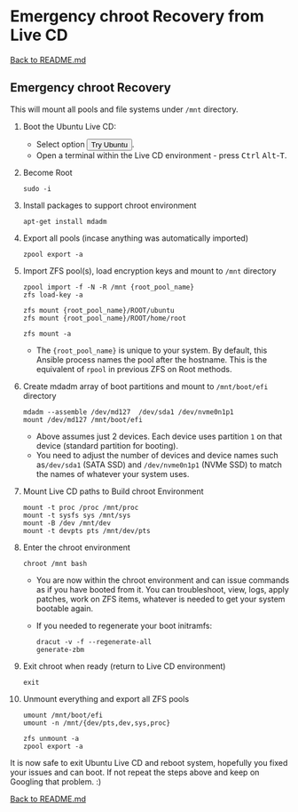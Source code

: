 # Emergency chroot Recovery from Live CD

[Back to README.md](../README.md)

## Emergency chroot Recovery

This will mount all pools and file systems under `/mnt` directory.

1. Boot the Ubuntu Live CD:
    * Select option <button name="button">Try Ubuntu</button>.
    * Open a terminal within the Live CD environment - press <kbd>Ctrl</kbd> <kbd>Alt</kbd>-<kbd>T</kbd>.

2. Become Root

    ```shell
    sudo -i
    ```

3. Install packages to support chroot environment

    ```shell
    apt-get install mdadm
    ```

4. Export all pools (incase anything was automatically imported)

    ```shell
    zpool export -a
    ```

5. Import ZFS pool(s), load encryption keys and mount to `/mnt` directory

    ```shell
    zpool import -f -N -R /mnt {root_pool_name}
    zfs load-key -a

    zfs mount {root_pool_name}/ROOT/ubuntu
    zfs mount {root_pool_name}/ROOT/home/root

    zfs mount -a
    ```

    * The `{root_pool_name}` is unique to your system.  By default, this Ansible process names the pool after the hostname.  This is the equivalent of `rpool` in previous ZFS on Root methods.

6. Create mdadm array of boot partitions and mount to `/mnt/boot/efi` directory

    ```shell
    mdadm --assemble /dev/md127  /dev/sda1 /dev/nvme0n1p1
    mount /dev/md127 /mnt/boot/efi
    ```

    * Above assumes just 2 devices.  Each device uses partition `1` on that device (standard partition for booting).
    * You need to adjust the number of devices and device names such as`/dev/sda1` (SATA SSD) and `/dev/nvme0n1p1` (NVMe SSD) to match the names of whatever your system uses.

7. Mount Live CD paths to Build chroot Environment

    ```shell
    mount -t proc /proc /mnt/proc
    mount -t sysfs sys /mnt/sys
    mount -B /dev /mnt/dev
    mount -t devpts pts /mnt/dev/pts
    ```

8. Enter the chroot environment

    ```shell
    chroot /mnt bash
    ```

    * You are now within the chroot environment and can issue commands as if you have booted from it.  You can troubleshoot, view, logs, apply patches, work on ZFS items, whatever is needed to get your system bootable again.

    * If you needed to regenerate your boot initramfs:

      ```shell
      dracut -v -f --regenerate-all
      generate-zbm
      ```

9. Exit chroot when ready (return to Live CD environment)

    ```shell
    exit
    ```

10. Unmount everything and export all ZFS pools

    ```shell
    umount /mnt/boot/efi
    umount -n /mnt/{dev/pts,dev,sys,proc}

    zfs unmount -a
    zpool export -a
    ```

It is now safe to exit Ubuntu Live CD and reboot system, hopefully you fixed your issues and can boot. If not repeat the steps above and keep on Googling that problem. :)

[Back to README.md](../README.md)
